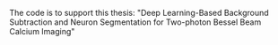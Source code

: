 The code is to support this thesis: "Deep Learning-Based Background Subtraction and Neuron Segmentation for Two-photon Bessel Beam Calcium Imaging"
